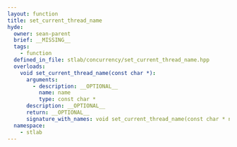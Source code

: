 ```yaml
---
layout: function
title: set_current_thread_name
hyde:
  owner: sean-parent
  brief: __MISSING__
  tags:
    - function
  defined_in_file: stlab/concurrency/set_current_thread_name.hpp
  overloads:
    void set_current_thread_name(const char *):
      arguments:
        - description: __OPTIONAL__
          name: name
          type: const char *
      description: __OPTIONAL__
      return: __OPTIONAL__
      signature_with_names: void set_current_thread_name(const char * name)
  namespace:
    - stlab
---
```

